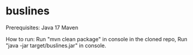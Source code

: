 # buslines

Prerequisites:
Java 17
Maven

How to run:
Run "mvn clean package" in console in the cloned repo,
Run "java -jar target/buslines.jar" in console.

